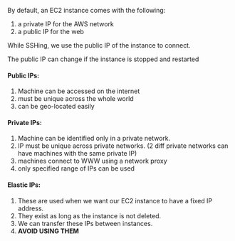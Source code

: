 By default, an EC2 instance comes with the following:
1. a private IP for the AWS network
2. a public IP for the web

While SSHing, we use the public IP of the instance to connect.

The public IP can change if the instance is stopped and restarted
#### Public IPs:
1. Machine can be accessed on the internet
2. must be unique across the whole world
3. can be geo-located easily

#### Private IPs:
1. Machine can be identified only in a private network.
2. IP must be unique across private networks. (2 diff private networks can have machines with the same private IP)
3. machines connect to WWW using a network proxy
4. only specified range of IPs can be used

#### Elastic IPs:
1. These are used when we want our EC2 instance to have a fixed IP address.
2. They exist as long as the instance is not deleted.
3. We can transfer these IPs between instances.
4. **AVOID USING THEM**
